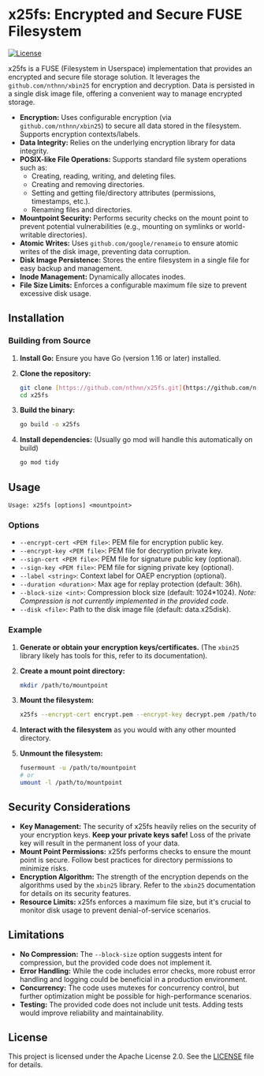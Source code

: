 # x25fs: Encrypted and Secure FUSE Filesystem

[![License](https://img.shields.io/badge/License-Apache%202.0-blue.svg)](https://opensource.org/licenses/Apache-2.0)

x25fs is a FUSE (Filesystem in Userspace) implementation that provides an encrypted and secure file storage solution. It leverages the `github.com/nthnn/xbin25` for encryption and decryption. Data is persisted in a single disk image file, offering a convenient way to manage encrypted storage.

* **Encryption:** Uses configurable encryption (via `github.com/nthnn/xbin25`) to secure all data stored in the filesystem. Supports encryption contexts/labels.
* **Data Integrity:** Relies on the underlying encryption library for data integrity.
* **POSIX-like File Operations:** Supports standard file system operations such as:
    * Creating, reading, writing, and deleting files.
    * Creating and removing directories.
    * Setting and getting file/directory attributes (permissions, timestamps, etc.).
    * Renaming files and directories.
* **Mountpoint Security:** Performs security checks on the mount point to prevent potential vulnerabilities (e.g., mounting on symlinks or world-writable directories).
* **Atomic Writes:** Uses `github.com/google/renameio` to ensure atomic writes of the disk image, preventing data corruption.
* **Disk Image Persistence:** Stores the entire filesystem in a single file for easy backup and management.
* **Inode Management:** Dynamically allocates inodes.
* **File Size Limits:** Enforces a configurable maximum file size to prevent excessive disk usage.

## Installation

### Building from Source

1.  **Install Go:** Ensure you have Go (version 1.16 or later) installed.

2.  **Clone the repository:**
    ```bash
    git clone [https://github.com/nthnn/x25fs.git](https://github.com/nthnn/x25fs.git)
    cd x25fs
    ```

3.  **Build the binary:**
    ```bash
    go build -o x25fs
    ```

4.  **Install dependencies:** (Usually go mod will handle this automatically on build)
    ```bash
    go mod tidy
    ```

## Usage

```
Usage: x25fs [options] <mountpoint>
```

### Options

* `--encrypt-cert <PEM file>`:  PEM file for encryption public key.
* `--encrypt-key <PEM file>`:  PEM file for decryption private key.
* `--sign-cert <PEM file>`:   PEM file for signature public key (optional).
* `--sign-key <PEM file>`:    PEM file for signing private key (optional).
* `--label <string>`:       Context label for OAEP encryption (optional).
* `--duration <duration>`:  Max age for replay protection (default: 36h).
* `--block-size <int>`:     Compression block size (default: 1024\*1024).  *Note: Compression is not currently implemented in the provided code.*
* `--disk <file>`:          Path to the disk image file (default: data.x25disk).

### Example

1.  **Generate or obtain your encryption keys/certificates.** (The `xbin25` library likely has tools for this, refer to its documentation).

2.  **Create a mount point directory:**
    ```bash
    mkdir /path/to/mountpoint
    ```

3.  **Mount the filesystem:**
    ```bash
    x25fs --encrypt-cert encrypt.pem --encrypt-key decrypt.pem /path/to/mountpoint
    ```

4.  **Interact with the filesystem** as you would with any other mounted directory.

5.  **Unmount the filesystem:**

    ```bash
    fusermount -u /path/to/mountpoint
    # or
    umount -l /path/to/mountpoint
    ```

##  Security Considerations

* **Key Management:** The security of x25fs heavily relies on the security of your encryption keys.  **Keep your private keys safe!** Loss of the private key will result in the permanent loss of your data.
* **Mount Point Permissions:** x25fs performs checks to ensure the mount point is secure.  Follow best practices for directory permissions to minimize risks.
* **Encryption Algorithm:** The strength of the encryption depends on the algorithms used by the `xbin25` library.  Refer to the `xbin25` documentation for details on its security features.
* **Resource Limits:** x25fs enforces a maximum file size, but it's crucial to monitor disk usage to prevent denial-of-service scenarios.

##  Limitations

* **No Compression:** The `--block-size` option suggests intent for compression, but the provided code does not implement it.
* **Error Handling:** While the code includes error checks, more robust error handling and logging could be beneficial in a production environment.
* **Concurrency:** The code uses mutexes for concurrency control, but further optimization might be possible for high-performance scenarios.
* **Testing:** The provided code does not include unit tests.  Adding tests would improve reliability and maintainability.

##  License

This project is licensed under the Apache License 2.0. See the [LICENSE](LICENSE) file for details.
